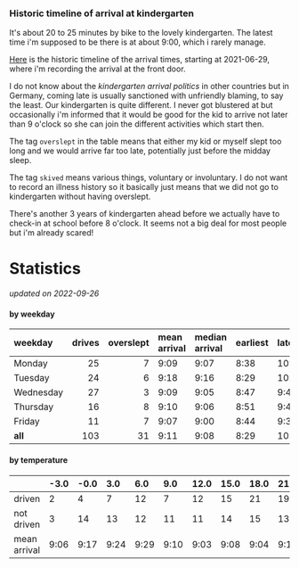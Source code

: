 ### Historic timeline of arrival at kindergarten

It's about 20 to 25 minutes by bike to the lovely kindergarten. 
The latest time i'm supposed to be there is at about 9:00, 
which i rarely manage. 

[Here](times.csv) is the historic timeline of the arrival times, starting
at 2021-06-29, where i'm recording the arrival at the front door.

I do not know about the *kindergarten arrival politics* in other
countries but in Germany, coming late is usually sanctioned 
with unfriendly blaming, to say the least. Our kindergarten is quite
different. I never got blustered at but occasionally i'm informed
that it would be good for the kid to arrive not later than 9 o'clock
so she can join the different activities which start then. 

The tag `overslept` in the table means that either my kid or myself
slept too long and we would arrive far too late, potentially just
before the midday sleep.

The tag `skived` means various things, voluntary or involuntary. I 
do not want to record an illness history so it basically just means
that we did not go to kindergarten without having overslept.

There's another 3 years of kindergarten ahead before we actually 
have to check-in at school before 8 o'clock. It seems not a big deal
for most people but i'm already scared!


# Statistics

*updated on 2022-09-26*

#### by weekday

| weekday   |   drives |   overslept | mean arrival   | median arrival   | earliest   | latest   |
|:----------|---------:|------------:|:---------------|:-----------------|:-----------|:---------|
| Monday    |       25 |           7 | 9:09           | 9:07             | 8:38       | 10:14    |
| Tuesday   |       24 |           6 | 9:18           | 9:16             | 8:29       | 10:15    |
| Wednesday |       27 |           3 | 9:09           | 9:05             | 8:47       | 9:47     |
| Thursday  |       16 |           8 | 9:10           | 9:06             | 8:51       | 9:40     |
| Friday    |       11 |           7 | 9:07           | 9:00             | 8:44       | 9:37     |
| **all**   |      103 |          31 | 9:11           | 9:08             | 8:29       | 10:15    |

#### by temperature

|              | -3.0   | -0.0   | 3.0   | 6.0   | 9.0   | 12.0   | 15.0   | 18.0   | 21.0   | 24.0   | 27.0   | 30.0   |
|:-------------|:-------|:-------|:------|:------|:------|:-------|:-------|:-------|:-------|:-------|:-------|:-------|
| driven       | 2      | 4      | 7     | 12    | 7     | 12     | 15     | 21     | 19     | 3      | 0      | 0      |
| not driven   | 3      | 14     | 13    | 12    | 11    | 11     | 14     | 15     | 13     | 8      | 2      | 2      |
| mean arrival | 9:06   | 9:17   | 9:24  | 9:29  | 9:10  | 9:03   | 9:08   | 9:04   | 9:10   | 9:15   | -      | -      |


